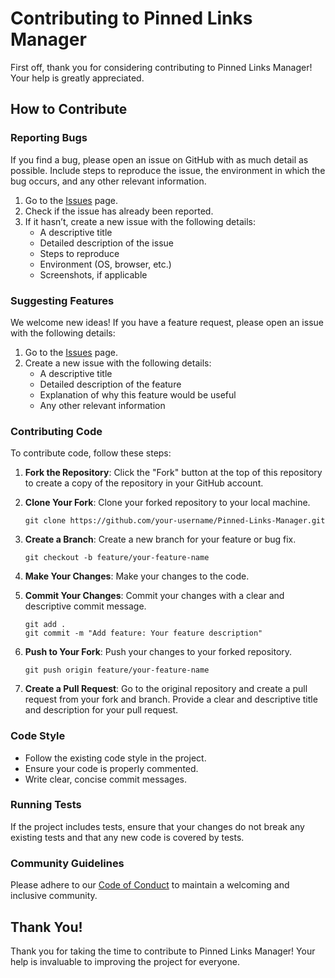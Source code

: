# Contributing to Pinned Links Manager

First off, thank you for considering contributing to Pinned Links Manager! Your help is greatly appreciated.

## How to Contribute

### Reporting Bugs

If you find a bug, please open an issue on GitHub with as much detail as possible. Include steps to reproduce the issue, the environment in which the bug occurs, and any other relevant information.

1.  Go to the [Issues](https://github.com/Deeptanu2005/Pinned-Links-Manager/issues) page.
2.  Check if the issue has already been reported.
3.  If it hasn’t, create a new issue with the following details:
    *   A descriptive title
    *   Detailed description of the issue
    *   Steps to reproduce
    *   Environment (OS, browser, etc.)
    *   Screenshots, if applicable

### Suggesting Features

We welcome new ideas! If you have a feature request, please open an issue with the following details:

1.  Go to the [Issues](https://github.com/Deeptanu2005/Pinned-Links-Manager/issues) page.
2.  Create a new issue with the following details:
    *   A descriptive title
    *   Detailed description of the feature
    *   Explanation of why this feature would be useful
    *   Any other relevant information

### Contributing Code

To contribute code, follow these steps:

1.  **Fork the Repository**: Click the "Fork" button at the top of this repository to create a copy of the repository in your GitHub account.
2.  **Clone Your Fork**: Clone your forked repository to your local machine.

        git clone https://github.com/your-username/Pinned-Links-Manager.git

3.  **Create a Branch**: Create a new branch for your feature or bug fix.

        git checkout -b feature/your-feature-name

4.  **Make Your Changes**: Make your changes to the code.
5.  **Commit Your Changes**: Commit your changes with a clear and descriptive commit message.

        git add .
        git commit -m "Add feature: Your feature description"

7.  **Push to Your Fork**: Push your changes to your forked repository.

        git push origin feature/your-feature-name

8.  **Create a Pull Request**: Go to the original repository and create a pull request from your fork and branch. Provide a clear and descriptive title and description for your pull request.

### Code Style

*   Follow the existing code style in the project.
*   Ensure your code is properly commented.
*   Write clear, concise commit messages.

### Running Tests

If the project includes tests, ensure that your changes do not break any existing tests and that any new code is covered by tests.

### Community Guidelines

Please adhere to our [Code of Conduct](CODE_OF_CONDUCT.md) to maintain a welcoming and inclusive community.

## Thank You!

Thank you for taking the time to contribute to Pinned Links Manager! Your help is invaluable to improving the project for everyone.